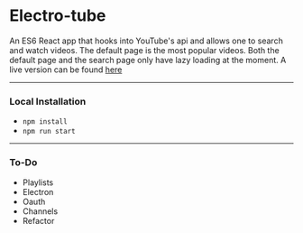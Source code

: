 # Electro-tube

An ES6 React app that hooks into YouTube's api and allows one to search and watch videos. The default page is the most popular videos. Both the default page and the search page only have lazy loading at the moment. A live version can be found [here](https://fake-tube.firebaseapp.com/#/)

---

###  Local Installation

- `npm install`
- `npm run start`

---

### To-Do

- Playlists
- Electron
- Oauth
- Channels
- Refactor